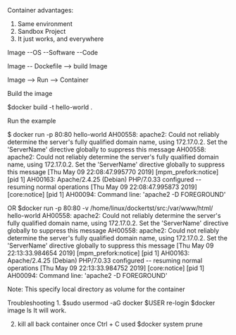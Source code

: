 
Container advantages:
1. Same environment
2. Sandbox Project
3. It just works, and everywhere

Image 
--OS
--Software
--Code

Image -- Dockefile --> build Image

Image --> Run --> Container

Build the image

$docker build -t hello-world .

Run the example

$ docker run -p 80:80 hello-world
AH00558: apache2: Could not reliably determine the server's fully qualified domain name, using 172.17.0.2. Set the 'ServerName' directive globally to suppress this message
AH00558: apache2: Could not reliably determine the server's fully qualified domain name, using 172.17.0.2. Set the 'ServerName' directive globally to suppress this message
[Thu May 09 22:08:47.995770 2019] [mpm_prefork:notice] [pid 1] AH00163: Apache/2.4.25 (Debian) PHP/7.0.33 configured -- resuming normal operations
[Thu May 09 22:08:47.995873 2019] [core:notice] [pid 1] AH00094: Command line: 'apache2 -D FOREGROUND'

OR
$docker run -p 80:80 -v /home/linux/dockertst/src:/var/www/html/ hello-world
AH00558: apache2: Could not reliably determine the server's fully qualified domain name, using 172.17.0.2. Set the 'ServerName' directive globally to suppress this message
AH00558: apache2: Could not reliably determine the server's fully qualified domain name, using 172.17.0.2. Set the 'ServerName' directive globally to suppress this message
[Thu May 09 22:13:33.984654 2019] [mpm_prefork:notice] [pid 1] AH00163: Apache/2.4.25 (Debian) PHP/7.0.33 configured -- resuming normal operations
[Thu May 09 22:13:33.984752 2019] [core:notice] [pid 1] AH00094: Command line: 'apache2 -D FOREGROUND'

Note:
This specify local directory as volume for the container


Troubleshooting
1. 
$sudo usermod -aG docker $USER
re-login
$docker image ls
It will work.

2. kill all back container once Ctrl + C used
$docker system prune

